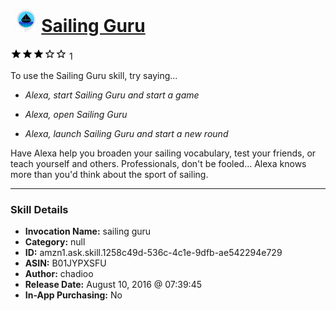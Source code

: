 # &nbsp;<img src="skill_icon" alt="Sailing Guru icon" width="36"> [Sailing Guru](http://alexa.amazon.com/#skills/amzn1.ask.skill.1258c49d-536c-4c1e-9dfb-ae542294e729)
![3 stars](../../images/ic_star_black_18dp_1x.png)![3 stars](../../images/ic_star_black_18dp_1x.png)![3 stars](../../images/ic_star_black_18dp_1x.png)![3 stars](../../images/ic_star_border_black_18dp_1x.png)![3 stars](../../images/ic_star_border_black_18dp_1x.png) 1

To use the Sailing Guru skill, try saying...

* *Alexa, start Sailing Guru and start a game*

* *Alexa, open Sailing Guru*

* *Alexa, launch Sailing Guru and start a new round*

Have Alexa help you broaden your sailing vocabulary, test your friends, or teach yourself and others. Professionals, don't be fooled... Alexa knows more than you'd think about the sport of sailing.

***

### Skill Details

* **Invocation Name:** sailing guru
* **Category:** null
* **ID:** amzn1.ask.skill.1258c49d-536c-4c1e-9dfb-ae542294e729
* **ASIN:** B01JYPXSFU
* **Author:** chadioo
* **Release Date:** August 10, 2016 @ 07:39:45
* **In-App Purchasing:** No

